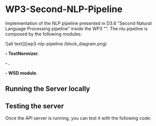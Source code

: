 # WP3-Second-NLP-Pipeline

Implementation of the NLP pipeline presented in D3.6 "Second Natural Language Processing pipeline" inside the WP3 "". The nlu pipeline is composed by the following modules:

![alt text]([wp3-nlp-pipeline
/block_diagram.png)


**- TextNormizer.**

**- .**

**- WSD module.**

## Running the Server locally


## Testing the server

Once the API server is running, you can test it with the following code:







